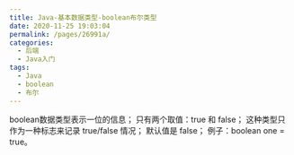 ```yaml
---
title: Java-基本数据类型-boolean布尔类型
date: 2020-11-25 19:03:04
permalink: /pages/26991a/
categories: 
  - 后端
  - Java入门
tags: 
  - Java
  - boolean
  - 布尔
---
```


boolean数据类型表示一位的信息；
只有两个取值：true 和 false；
这种类型只作为一种标志来记录 true/false 情况；
默认值是 false；
例子：boolean one = true。
